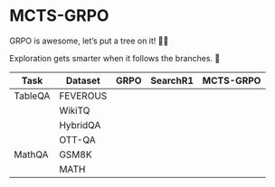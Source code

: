 # MCTS-GRPO

GRPO is awesome, let’s put a tree on it! 🌲🌟

Exploration gets smarter when it follows the branches. 🌱

| Task         | Dataset       | GRPO | SearchR1 | MCTS-GRPO |
|--------------|---------------|------|----------|------------|
| TableQA      | FEVEROUS      |      |          |            |
|              | WikiTQ        |      |          |            |
|              | HybridQA      |      |          |            |
|              | OTT-QA        |      |          |            |
| MathQA       | GSM8K         |      |          |            |
|              | MATH          |      |          |            |
